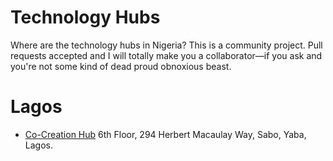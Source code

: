 # Technology Hubs

Where are the technology hubs in Nigeria? This is a community project. Pull requests accepted and I will totally make you a collaborator—if you ask and you're not some kind of dead proud obnoxious beast.


# Lagos
* [Co-Creation Hub](http://cchubnigeria.com)
  6th Floor, 294 Herbert Macaulay Way, Sabo, Yaba, Lagos.

